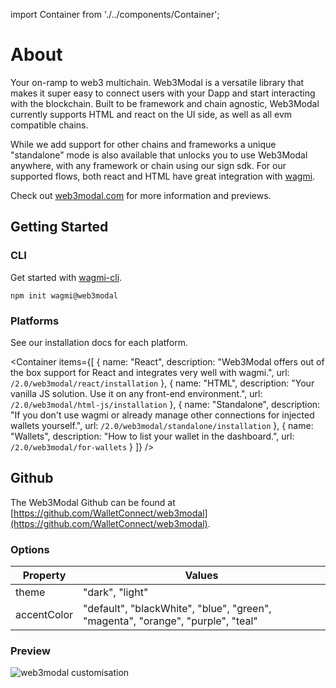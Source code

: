 import Container from './../components/Container';

# About

Your on-ramp to web3 multichain. Web3Modal is a versatile library that makes it super easy to connect users with your Dapp and start interacting with the blockchain.
Built to be framework and chain agnostic, Web3Modal currently supports HTML and react on the UI side, as well as all evm compatible chains.

While we add support for other chains and frameworks a unique "standalone" mode is also available that unlocks you to use Web3Modal anywhere, with any framework or chain using our sign sdk.
For our supported flows, both react and HTML have great integration with [wagmi](https://wagmi.sh/).

Check out [web3modal.com](https://web3modal.com) for more information and previews.


## Getting Started
### CLI

Get started with [wagmi-cli](https://wagmi.sh/cli/create-wagmi).

```
npm init wagmi@web3modal
```

### Platforms
See our installation docs for each platform.

<Container
  items={[
    {
      name: "React",
      description: "Web3Modal offers out of the box support for React and integrates very well with wagmi.",
      url: `/2.0/web3modal/react/installation`
    },
    {
      name: "HTML",
      description: "Your vanilla JS solution. Use it on any front-end environment.",
      url: `/2.0/web3modal/html-js/installation`
    },
    {
      name: "Standalone",
      description: "If you don't use wagmi or already manage other connections for injected wallets yourself.",
      url: `/2.0/web3modal/standalone/installation`
    },
    {
      name: "Wallets",
      description: "How to list your wallet in the dashboard.",
      url: `/2.0/web3modal/for-wallets`
    }
  ]}
/>

## Github

The Web3Modal Github can be found at [https://github.com/WalletConnect/web3modal](https://github.com/WalletConnect/web3modal).

### Options

| Property    | Values                                                                          |
| ----------- | ------------------------------------------------------------------------------- |
| theme       | "dark", "light"                                                                 |
| accentColor | "default", "blackWhite", "blue", "green", "magenta", "orange", "purple", "teal" |

### Preview

![web3modal customisation](/assets/modal_preview.png)
